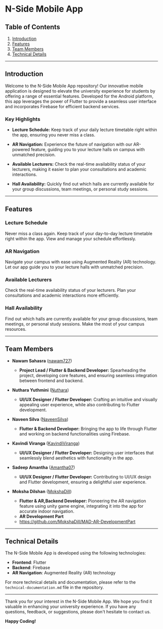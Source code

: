# N-Side Mobile App

## Table of Contents
1. [Introduction](#introduction)
2. [Features](#features)
3. [Team Members](#team-members)
4. [Technical Details](#technical-details)

---

## Introduction

Welcome to the N-Side Mobile App repository! Our innovative mobile application is designed to elevate the university experience for students by offering a range of essential features. Developed for the Android platform, this app leverages the power of Flutter to provide a seamless user interface and incorporates Firebase for efficient backend services.

### Key Highlights

- **Lecture Schedule:** Keep track of your daily lecture timetable right within the app, ensuring you never miss a class.

- **AR Navigation:** Experience the future of navigation with our AR-powered feature, guiding you to your lecture halls on campus with unmatched precision.

- **Available Lecturers:** Check the real-time availability status of your lecturers, making it easier to plan your consultations and academic interactions.

- **Hall Availability:** Quickly find out which halls are currently available for your group discussions, team meetings, or personal study sessions.

---

## Features

### Lecture Schedule
Never miss a class again. Keep track of your day-to-day lecture timetable right within the app. View and manage your schedule effortlessly.

### AR Navigation
Navigate your campus with ease using Augmented Reality (AR) technology. Let our app guide you to your lecture halls with unmatched precision.

### Available Lecturers
Check the real-time availability status of your lecturers. Plan your consultations and academic interactions more efficiently.

### Hall Availability
Find out which halls are currently available for your group discussions, team meetings, or personal study sessions. Make the most of your campus resources.

---

## Team Members

- **Nawam Sahasra** ([nawam727](https://github.com/nawam727))
  - **Project Lead / Flutter & Backend Developer:** Spearheading the project, developing core features, and ensuring seamless integration between frontend and backend.

- **Nuthara Yuthmini** ([Nuthara](https://github.com/Nuthara))
  - **UI/UX Designer / Flutter Developer:** Crafting an intuitive and visually appealing user experience, while also contributing to Flutter development.

- **Naveen Silva** ([NaveenSilva](https://github.com/NaveenSilva))
  - **Flutter & Backend Developer:** Bringing the app to life through Flutter and working on backend functionalities using Firebase.

- **Kavindi Viranga** ([KavindiViranga](https://github.com/KavindiViranga))
  - **UI/UX Designer / Flutter Developer:** Designing user interfaces that seamlessly blend aesthetics with functionality in the app.

- **Sadeep Amantha** ([Amantha07](https://github.com/Amantha07))
  - **UI/UX Designer / Flutter Developer:** Contributing to UI/UX design and Flutter development, ensuring a delightful user experience.

- **Moksha Dilshan** ([MokshaDill](https://github.com/MokshaDill))
  - **Flutter & AR,Backend Developer:** Pioneering the AR navigation feature using unity game engine, integrating it into the app for accurate indoor navigation.
  - **AR Development Part**
  - https://github.com/MokshaDill/MAD-AR-DevelopmentPart

---

## Technical Details

The N-Side Mobile App is developed using the following technologies:

- **Frontend**: Flutter
- **Backend**: Firebase
- **AR Navigation**: Augmented Reality (AR) technology

For more technical details and documentation, please refer to the `technical-documentation.md` file in the repository.

---

Thank you for your interest in the N-Side Mobile App. We hope you find it valuable in enhancing your university experience. If you have any questions, feedback, or suggestions, please don't hesitate to contact us.

**Happy Coding!**
